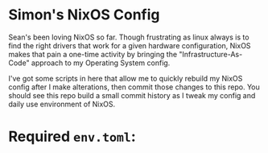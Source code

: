 # Simon's NixOS Config

Sean's been loving NixOS so far. Though frustrating as linux always is to find the right drivers that work for a given hardware configuration, NixOS makes that pain a one-time activity by bringing the "Infrastructure-As-Code" approach to my Operating System config. 

I've got some scripts in here that allow me to quickly rebuild my NixOS config after I make alterations, then commit those changes to this repo. You should see this repo build a small commit history as I tweak my config and daily use environment of NixOS.

# Required `env.toml`:

```toml

```

